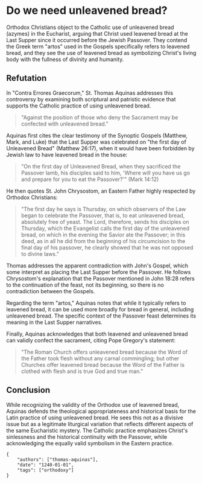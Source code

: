 # Do we need unleavened bread?

Orthodox Christians object to the Catholic use of unleavened bread (azymes) in the Eucharist, 
arguing that Christ used leavened bread at the Last Supper since it occurred before the 
Jewish Passover. They contend the Greek term "artos" used in the Gospels specifically 
refers to leavened bread, and they see the use of leavened bread as symbolizing Christ's 
living body with the fullness of divinity and humanity.

## Refutation

In "Contra Errores Graecorum," St. Thomas Aquinas addresses this controversy by 
examining both scriptural and patristic evidence that supports the Catholic practice of
using unleavened bread.

> "Against the position of those who deny the Sacrament may be confected with unleavened bread."

Aquinas first cites the clear testimony of the Synoptic Gospels (Matthew, Mark, and Luke) 
that the Last Supper was celebrated on "the first day of Unleavened Bread" (Matthew 26:17), 
when it would have been forbidden by Jewish law to have leavened bread in the house:

> "On the first day of Unleavened Bread, when they sacrificed the Passover lamb, his disciples 
> said to him, 'Where will you have us go and prepare for you to eat the Passover?'" (Mark 14:12)

He then quotes St. John Chrysostom, an Eastern Father highly respected by Orthodox Christians:

> "The first day he says is Thursday, on which observers of the Law began to celebrate the 
> Passover, that is, to eat unleavened bread, absolutely free of yeast. The Lord, therefore, 
> sends his disciples on Thursday, which the Evangelist calls the first day of the unleavened 
> bread, on which in the evening the Savior ate the Passover; in this deed, as in all he did 
> from the beginning of his circumcision to the final day of his passover, he clearly showed 
> that he was not opposed to divine laws."

Thomas addresses the apparent contradiction with John's Gospel, which some interpret as placing 
the Last Supper before the Passover. He follows Chrysostom's explanation that the Passover 
mentioned in John 18:28 refers to the continuation of the feast, not its beginning, so there 
is no contradiction between the Gospels.

Regarding the term "artos," Aquinas notes that while it typically refers to leavened bread, 
it can be used more broadly for bread in general, including unleavened bread. The specific 
context of the Passover feast determines its meaning in the Last Supper narratives.

Finally, Aquinas acknowledges that both leavened and unleavened bread can validly confect 
the sacrament, citing Pope Gregory's statement:

> "The Roman Church offers unleavened bread because the Word of the Father took flesh without 
> any carnal commingling; but other Churches offer leavened bread because the Word of the 
> Father is clothed with flesh and is true God and true man."

## Conclusion

While recognizing the validity of the Orthodox use of leavened bread, Aquinas defends the 
theological appropriateness and historical basis for the Latin practice of using unleavened 
bread. He sees this not as a divisive issue but as a legitimate liturgical variation that 
reflects different aspects of the same Eucharistic mystery. The Catholic practice emphasizes 
Christ's sinlessness and the historical continuity with the Passover, while acknowledging 
the equally valid symbolism in the Eastern practice.

```
{
    "authors": ["thomas-aquinas"],
    "date": "1240-01-01",
    "tags": ["orthodoxy"]
}
```
